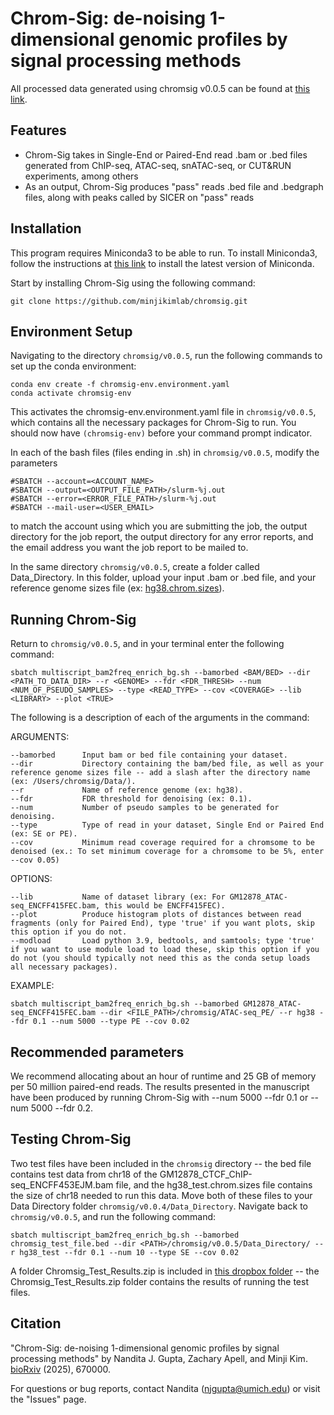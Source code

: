 # Chrom-Sig: de-noising 1-dimensional genomic profiles by signal processing methods

All processed data generated using chromsig v0.0.5 can be found at [this link](https://www.dropbox.com/scl/fo/dri58rnvghvbswzks5ox6/AFz6TKN7NbiASQMMI3HHo8c?rlkey=jel3nvo6azx5t89w76jxa5cuj&st=mcj5touo&dl=0).

## Features
* Chrom-Sig takes in Single-End or Paired-End read .bam or .bed files generated from ChIP-seq, ATAC-seq, snATAC-seq, or CUT&RUN experiments, among others 
* As an output, Chrom-Sig produces "pass" reads .bed file and .bedgraph files, along with peaks called by SICER on "pass" reads

## Installation
This program requires Miniconda3 to be able to run.
To install Miniconda3, follow the instructions at [this link](https://www.anaconda.com/docs/getting-started/miniconda/install) to install the latest version of Miniconda.

Start by installing Chrom-Sig using the following command:
```
git clone https://github.com/minjikimlab/chromsig.git
```

## Environment Setup
Navigating to the directory `chromsig/v0.0.5`, run the following commands to set up the conda environment:
```
conda env create -f chromsig-env.environment.yaml
conda activate chromsig-env
```
This activates the chromsig-env.environment.yaml file in `chromsig/v0.0.5`, which contains all the necessary packages for Chrom-Sig to run. You should now have `(chromsig-env)` before your command prompt indicator.

In each of the bash files (files ending in .sh) in `chromsig/v0.0.5`, modify the parameters
```
#SBATCH --account=<ACCOUNT_NAME>
#SBATCH --output=<OUTPUT_FILE_PATH>/slurm-%j.out
#SBATCH --error=<ERROR_FILE_PATH>/slurm-%j.out
#SBATCH --mail-user=<USER_EMAIL>
```
to match the account using which you are submitting the job, the output directory for the job report, the output directory for any error reports, and the email address you want the job report to be mailed to.

In the same directory `chromsig/v0.0.5`, create a folder called Data_Directory. In this folder, upload your input .bam or .bed file, and your reference genome sizes file (ex: [hg38.chrom.sizes](https://github.com/minjikimlab/chromsig/blob/main/v0.0.5/hg38.chrom.sizes)).

## Running Chrom-Sig
Return to `chromsig/v0.0.5`, and in your terminal enter the following command:

`sbatch multiscript_bam2freq_enrich_bg.sh --bamorbed <BAM/BED> --dir <PATH_TO_DATA_DIR> --r <GENOME> --fdr <FDR_THRESH> --num <NUM_OF_PSEUDO_SAMPLES> --type <READ_TYPE> --cov <COVERAGE> --lib <LIBRARY> --plot <TRUE> `

The following is a description of each of the arguments in the command:

ARGUMENTS:

    --bamorbed      Input bam or bed file containing your dataset.
    --dir           Directory containing the bam/bed file, as well as your reference genome sizes file -- add a slash after the directory name (ex: /Users/chromsig/Data/).
    --r             Name of reference genome (ex: hg38).
    --fdr           FDR threshold for denoising (ex: 0.1).
    --num           Number of pseudo samples to be generated for denoising.
    --type          Type of read in your dataset, Single End or Paired End (ex: SE or PE).
    --cov           Minimum read coverage required for a chromsome to be denoised (ex.: To set minimum coverage for a chromsome to be 5%, enter --cov 0.05)

OPTIONS:
      
    --lib           Name of dataset library (ex: For GM12878_ATAC-seq_ENCFF415FEC.bam, this would be ENCFF415FEC).
    --plot          Produce histogram plots of distances between read fragments (only for Paired End), type 'true' if you want plots, skip this option if you do not.
    --modload       Load python 3.9, bedtools, and samtools; type 'true' if you want to use module load to load these, skip this option if you do not (you should typically not need this as the conda setup loads all necessary packages).
            
EXAMPLE:

    sbatch multiscript_bam2freq_enrich_bg.sh --bamorbed GM12878_ATAC-seq_ENCFF415FEC.bam --dir <FILE_PATH>/chromsig/ATAC-seq_PE/ --r hg38 --fdr 0.1 --num 5000 --type PE --cov 0.02

## Recommended parameters
We recommend allocating about an hour of runtime and 25 GB of memory per 50 million paired-end reads. The results presented in the manuscript have been produced by running Chrom-Sig with --num 5000 --fdr 0.1 or --num 5000 --fdr 0.2.  

## Testing Chrom-Sig
Two test files have been included in the `chromsig` directory -- the bed file contains test data from chr18 of the GM12878_CTCF_ChIP-seq_ENCFF453EJM.bam file, and the hg38_test.chrom.sizes file contains the size of chr18 needed to run this data. Move both of these files to your Data Directory folder `chromsig/v0.0.4/Data_Directory`. Navigate back to `chromsig/v0.0.5`, and run the following command:
```
sbatch multiscript_bam2freq_enrich_bg.sh --bamorbed chromsig_test_file.bed --dir <PATH>/chromsig/v0.0.5/Data_Directory/ --r hg38_test --fdr 0.1 --num 10 --type SE --cov 0.02
```
A folder Chromsig_Test_Results.zip is included in [this dropbox folder](https://www.dropbox.com/scl/fo/dri58rnvghvbswzks5ox6/AFz6TKN7NbiASQMMI3HHo8c?rlkey=jel3nvo6azx5t89w76jxa5cuj&st=mcj5touo&dl=0) -- the Chromsig_Test_Results.zip folder contains the results of running the test files.

## Citation
"Chrom-Sig: de-noising 1-dimensional genomic profiles by signal processing methods" by Nandita J. Gupta, Zachary Apell, and Minji Kim. [bioRxiv](https://www.biorxiv.org/content/10.1101/2025.08.12.670000v1) (2025), 670000.

For questions or bug reports, contact Nandita (njgupta@umich.edu) or visit the "Issues" page.
